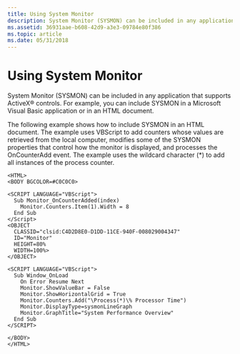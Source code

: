 ```yaml
---
title: Using System Monitor
description: System Monitor (SYSMON) can be included in any application that supports ActiveX \ 174; controls. For example, you can include SYSMON in a Microsoft Visual Basic application or in an HTML document.
ms.assetid: 36931aae-b608-42d9-a3e3-09784e80f386
ms.topic: article
ms.date: 05/31/2018
---
```


# Using System Monitor

System Monitor (SYSMON) can be included in any application that supports ActiveX® controls. For example, you can include SYSMON in a Microsoft Visual Basic application or in an HTML document.

The following example shows how to include SYSMON in an HTML document. The example uses VBScript to add counters whose values are retrieved from the local computer, modifies some of the SYSMON properties that control how the monitor is displayed, and processes the OnCounterAdd event. The example uses the wildcard character (\*) to add all instances of the process counter.

``` syntax
<HTML>
<BODY BGCOLOR=#C0C0C0>

<SCRIPT LANGUAGE="VBScript">
  Sub Monitor_OnCounterAdded(index)
    Monitor.Counters.Item(1).Width = 8
  End Sub
</Script>
<OBJECT
  CLASSID="clsid:C4D2D8E0-D1DD-11CE-940F-008029004347"
  ID="Monitor"
  HEIGHT=80%
  WIDTH=100%>
</OBJECT>

<SCRIPT LANGUAGE="VBScript">
  Sub Window_OnLoad
    On Error Resume Next
    Monitor.ShowValueBar = False
    Monitor.ShowHorizontalGrid = True
    Monitor.Counters.Add("\Process(*)\% Processor Time")
    Monitor.DisplayType=sysmonLineGraph
    Monitor.GraphTitle="System Performance Overview"
  End Sub
</SCRIPT>

</BODY>
</HTML>
```

 

 





